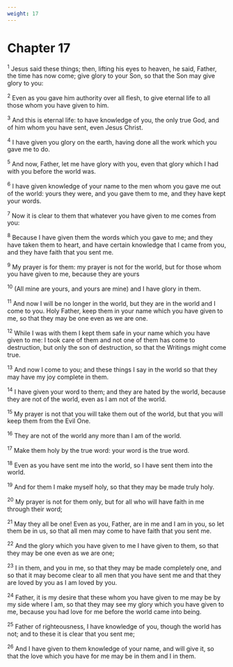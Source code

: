 ```yaml
---
weight: 17
---
```


# Chapter 17

<sup>1</sup> Jesus said these things; then, lifting his eyes to heaven, he said, Father, the time has now come; give glory to your Son, so that the Son may give glory to you: 

<sup>2</sup> Even as you gave him authority over all flesh, to give eternal life to all those whom you have given to him. 

<sup>3</sup> And this is eternal life: to have knowledge of you, the only true God, and of him whom you have sent, even Jesus Christ. 

<sup>4</sup> I have given you glory on the earth, having done all the work which you gave me to do. 

<sup>5</sup> And now, Father, let me have glory with you, even that glory which I had with you before the world was. 

<sup>6</sup> I have given knowledge of your name to the men whom you gave me out of the world: yours they were, and you gave them to me, and they have kept your words. 

<sup>7</sup> Now it is clear to them that whatever you have given to me comes from you: 

<sup>8</sup> Because I have given them the words which you gave to me; and they have taken them to heart, and have certain knowledge that I came from you, and they have faith that you sent me. 

<sup>9</sup> My prayer is for them: my prayer is not for the world, but for those whom you have given to me, because they are yours 

<sup>10</sup> (All mine are yours, and yours are mine) and I have glory in them. 

<sup>11</sup> And now I will be no longer in the world, but they are in the world and I come to you. Holy Father, keep them in your name which you have given to me, so that they may be one even as we are one. 

<sup>12</sup> While I was with them I kept them safe in your name which you have given to me: I took care of them and not one of them has come to destruction, but only the son of destruction, so that the Writings might come true. 

<sup>13</sup> And now I come to you; and these things I say in the world so that they may have my joy complete in them. 

<sup>14</sup> I have given your word to them; and they are hated by the world, because they are not of the world, even as I am not of the world. 

<sup>15</sup> My prayer is not that you will take them out of the world, but that you will keep them from the Evil One. 

<sup>16</sup> They are not of the world any more than I am of the world. 

<sup>17</sup> Make them holy by the true word: your word is the true word. 

<sup>18</sup> Even as you have sent me into the world, so I have sent them into the world. 

<sup>19</sup> And for them I make myself holy, so that they may be made truly holy. 

<sup>20</sup> My prayer is not for them only, but for all who will have faith in me through their word; 

<sup>21</sup> May they all be one! Even as you, Father, are in me and I am in you, so let them be in us, so that all men may come to have faith that you sent me. 

<sup>22</sup> And the glory which you have given to me I have given to them, so that they may be one even as we are one; 

<sup>23</sup> I in them, and you in me, so that they may be made completely one, and so that it may become clear to all men that you have sent me and that they are loved by you as I am loved by you. 

<sup>24</sup> Father, it is my desire that these whom you have given to me may be by my side where I am, so that they may see my glory which you have given to me, because you had love for me before the world came into being. 

<sup>25</sup> Father of righteousness, I have knowledge of you, though the world has not; and to these it is clear that you sent me; 

<sup>26</sup> And I have given to them knowledge of your name, and will give it, so that the love which you have for me may be in them and I in them. 



